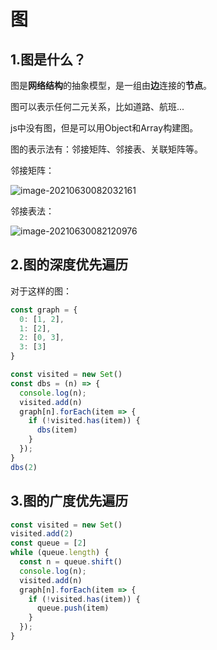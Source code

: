 # 图

## 1.图是什么？

图是**网络结构**的抽象模型，是一组由**边**连接的**节点**。

图可以表示任何二元关系，比如道路、航班...

js中没有图，但是可以用Object和Array构建图。

图的表示法有：邻接矩阵、邻接表、关联矩阵等。

邻接矩阵：

![image-20210630082032161](https://i.loli.net/2021/06/30/1cmUIxdRzpPegVB.png)

邻接表法：

![image-20210630082120976](https://i.loli.net/2021/06/30/jyS1bDXHTiLxkIz.png)

## 2.图的深度优先遍历

对于这样的图：

```js
const graph = {
  0: [1, 2],
  1: [2],
  2: [0, 3],
  3: [3]
}
```

```js
const visited = new Set()
const dbs = (n) => {
  console.log(n);
  visited.add(n)
  graph[n].forEach(item => {
    if (!visited.has(item)) {
      dbs(item)
    }
  });
}
dbs(2)
```

## 3.图的广度优先遍历

```js
const visited = new Set()
visited.add(2)
const queue = [2]
while (queue.length) {
  const n = queue.shift()
  console.log(n);
  visited.add(n)
  graph[n].forEach(item => {
    if (!visited.has(item)) {
      queue.push(item)
    }
  });
}
```

